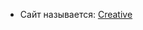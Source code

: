 <ul>
  <li><span>Сайт называется: <a href="https://deokti.github.io/WebSitesTrening/Creative/dist/" target="_blank">Creative</a></span></li>
</ul>

